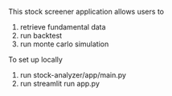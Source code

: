 This stock screener application allows users to 
1. retrieve fundamental data
2. run backtest
3. run monte carlo simulation

To set up locally
1. run stock-analyzer/app/main.py
2. run streamlit run app.py
